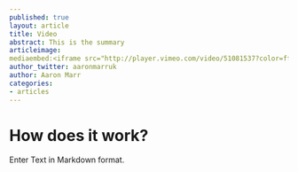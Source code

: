 ```yaml
---
published: true
layout: article
title: Video
abstract: This is the summary
articleimage:
mediaembed:<iframe src="http://player.vimeo.com/video/51081537?color=ffffff" width="500" height="281" frameborder="0" webkitAllowFullScreen mozallowfullscreen allowFullScreen></iframe>
author_twitter: aaronmarruk
author: Aaron Marr
categories:
- articles
---
```


# How does it work?

Enter Text in Markdown format.